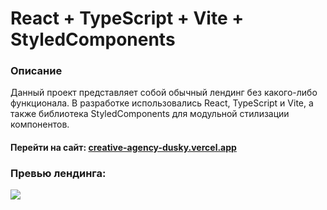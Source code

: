 # React + TypeScript + Vite + StyledComponents

### Описание

Данный проект представляет собой обычный лендинг без какого-либо функционала. В разработке использовались React, TypeScript и Vite, а также библиотека StyledComponents для модульной стилизации компонентов.

#### Перейти на сайт: [creative-agency-dusky.vercel.app](https://creative-agency-dusky.vercel.app/)

### Превью лендинга:
![](https://github.com/user-attachments/assets/9c375309-8199-4a2b-852e-4116ab976531)
